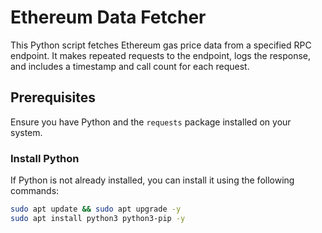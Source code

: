 # Ethereum Data Fetcher

This Python script fetches Ethereum gas price data from a specified RPC endpoint. It makes repeated requests to the endpoint, logs the response, and includes a timestamp and call count for each request.

## Prerequisites

Ensure you have Python and the `requests` package installed on your system.

### Install Python

If Python is not already installed, you can install it using the following commands:

```bash
sudo apt update && sudo apt upgrade -y
sudo apt install python3 python3-pip -y
